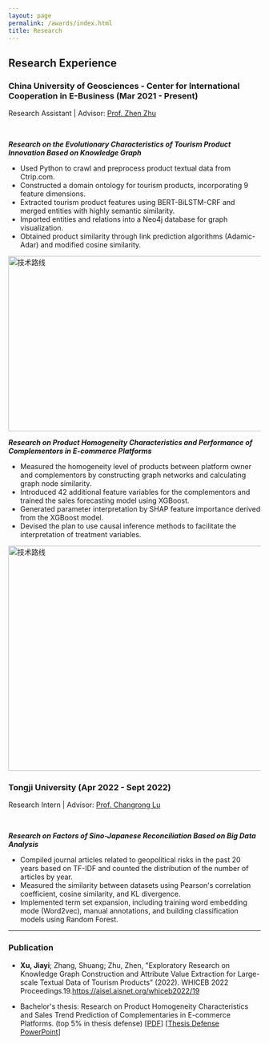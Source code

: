 ```yaml
---
layout: page
permalink: /awards/index.html
title: Research
---
```

## Research Experience
### **China University of Geosciences - Center for International Cooperation in E-Business** (Mar 2021 - Present)<br>
Research Assistant | Advisor: [Prof. Zhen Zhu](https://grzy.cug.edu.cn/zhuzhen/zh_CN/index.htm)

<br>

**<em>Research on the Evolutionary Characteristics of Tourism Product Innovation Based on Knowledge Graph</em>**      
- Used Python to crawl and preprocess product textual data from Ctrip.com.
- Constructed a domain ontology for tourism products, incorporating 9 feature dimensions.
- Extracted tourism product features using BERT-BiLSTM-CRF and merged entities with highly semantic similarity.
- Imported entities and relations into a Neo4j database for graph visualization.
- Obtained product similarity through link prediction algorithms (Adamic-Adar) and modified cosine similarity. <br>
 <img src="https://jiayixu17.github.io/file/map3.png" width = "700" height = "350" alt="技术路线" align=center />
<br>

**<em>Research on Product Homogeneity Characteristics and Performance of Complementors in E-commerce Platforms</em>**
- Measured the homogeneity level of products between platform owner and complementors by constructing graph networks and calculating graph node similarity.
- Introduced 42 additional feature variables for the complementors and trained the sales forecasting model using XGBoost.
- Generated parameter interpretation by SHAP feature importance derived from the XGBoost model.
- Devised the plan to use causal inference methods to facilitate the interpretation of treatment variables. <br>
 <img src="https://jiayixu17.github.io/file/map4.png" width = "600" height = "450" alt="技术路线" align=center />

<br>

### **Tongji University** (Apr 2022 - Sept 2022)<br>
Research Intern | Advisor: [Prof. Changrong Lu](https://www.linkedin.com/in/drchangronglu/?locale=en_US)

<br>

**<em>Research on Factors of Sino-Japanese Reconciliation Based on Big Data Analysis</em>**
- Compiled journal articles related to geopolitical risks in the past 20 years based on TF-IDF and counted the distribution of the number of articles by year.
- Measured the similarity between datasets using Pearson's correlation coefficient, cosine similarity, and KL divergence.
- Implemented term set expansion, including training word embedding mode (Word2vec), manual annotations, and building classification models using Random Forest.
  
---

### Publication
- **Xu, Jiayi**; Zhang, Shuang; Zhu, Zhen, "Exploratory Research on Knowledge Graph Construction and Attribute Value Extraction for Large-scale Textual Data of Tourism Products" (2022). WHICEB 2022 Proceedings.19.<https://aisel.aisnet.org/whiceb2022/19><br>

- Bachelor's thesis: Research on Product Homogeneity Characteristics and Sales Trend Prediction of Complementaries in E-commerce Platforms. (top 5% in thesis defense) [[PDF](https://jiayixu17.github.io/file/Bachelor_thesis.pdf)]  [[Thesis Defense PowerPoint](https://jiayixu17.github.io/file/Presentation.pdf)]<br>
